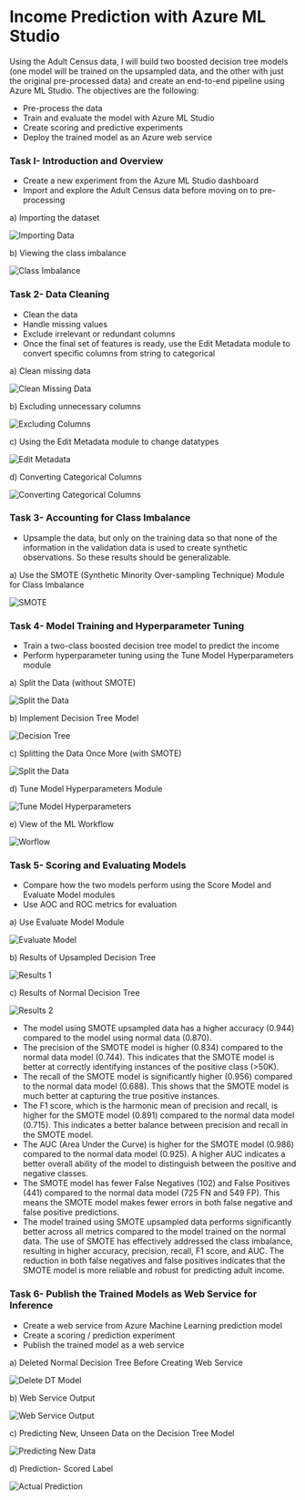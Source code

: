 # Income Prediction with Azure ML Studio

Using the Adult Census data, I will build two boosted decision tree models (one model will be trained on the upsampled data, and the other with just the original pre-processed data) and create an end-to-end pipeline using Azure ML Studio. The objectives are the following:

- Pre-process the data
- Train and evaluate the model with Azure ML Studio
- Create scoring and predictive experiments
- Deploy the trained model as an Azure web service

### Task I- Introduction and Overview

- Create a new experiment from the Azure ML Studio dashboard
- Import and explore the Adult Census data before moving on to pre-processing

a) Importing the dataset

![Importing Data](images/Data-1.png)

b) Viewing the class imbalance

![Class Imbalance](images/Class-Imbalance-2.png)

### Task 2- Data Cleaning

- Clean the data
- Handle missing values
- Exclude irrelevant or redundant columns
- Once the final set of features is ready, use the Edit Metadata module to convert specific columns from string to categorical

a) Clean missing data

![Clean Missing Data](images/Clean-Missing-Data-3.png)

b) Excluding unnecessary columns

![Excluding Columns](images/Exlcuding-Columns-4.png)

c) Using the Edit Metadata module to change datatypes

![Edit Metadata](images/Edit-Metadata-5.png)

d) Converting Categorical Columns

![Converting Categorical Columns](images/Converting-Cat-Columns-6.png)

### Task 3- Accounting for Class Imbalance

- Upsample the data, but only on the training data so that none of the information in the validation data is used to create synthetic observations. So these results should be generalizable.

a) Use the SMOTE (Synthetic Minority Over-sampling Technique) Module for Class Imbalance

![SMOTE](images/Smote-7.png)

### Task 4- Model Training and Hyperparameter Tuning

- Train a two-class boosted decision tree model to predict the income
- Perform hyperparameter tuning using the Tune Model Hyperparameters module

a) Split the Data (without SMOTE)

![Split the Data](images/Split-Data-8.png)

b) Implement Decision Tree Model

![Decision Tree](images/Decision-Tree-9.png)

c) Splitting the Data Once More (with SMOTE)

![Split the Data](images/Split-Data-10.png)

d) Tune Model Hyperparameters Module

![Tune Model Hyperparameters](images/Tune-Model-11.png)

e) View of the ML Workflow

![Worflow](images/Worflow-12.png)

### Task 5- Scoring and Evaluating Models

- Compare how the two models perform using the Score Model and Evaluate Model modules
- Use AOC and ROC metrics for evaluation

a) Use Evaluate Model Module 

![Evaluate Model](images/Score-Evaluate-Model-13.png)

b) Results of Upsampled Decision Tree

![Results 1](images/Results-14.png)

c) Results of Normal Decision Tree

![Results 2](images/Results-15.png)

- The model using SMOTE upsampled data has a higher accuracy (0.944) compared to the model using normal data (0.870).
- The precision of the SMOTE model is higher (0.834) compared to the normal data model (0.744). This indicates that the SMOTE model is better at correctly identifying instances of the positive class (>50K).
- The recall of the SMOTE model is significantly higher (0.956) compared to the normal data model (0.688). This shows that the SMOTE model is much better at capturing the true positive instances.
- The F1 score, which is the harmonic mean of precision and recall, is higher for the SMOTE model (0.891) compared to the normal data model (0.715). This indicates a better balance between precision and recall in the SMOTE model.
- The AUC (Area Under the Curve) is higher for the SMOTE model (0.986) compared to the normal data model (0.925). A higher AUC indicates a better overall ability of the model to distinguish between the positive and negative classes.
- The SMOTE model has fewer False Negatives (102) and False Positives (441) compared to the normal data model (725 FN and 549 FP). This means the SMOTE model makes fewer errors in both false negative and false positive predictions.
- The model trained using SMOTE upsampled data performs significantly better across all metrics compared to the model trained on the normal data. The use of SMOTE has effectively addressed the class imbalance, resulting in higher accuracy, precision, recall, F1 score, and AUC. The reduction in both false negatives and false positives indicates that the SMOTE model is more reliable and robust for predicting adult income.

### Task 6- Publish the Trained Models as Web Service for Inference

- Create a web service from Azure Machine Learning prediction model
- Create a scoring / prediction experiment
- Publish the trained model as a web service

a) Deleted Normal Decision Tree Before Creating Web Service

![Delete DT Model](images/Deleted-Normal-DT-16.png)

b) Web Service Output

![Web Service Output](images/Web-Service-Output-17.png)

c) Predicting New, Unseen Data on the Decision Tree Model

![Predicting New Data](images/New-Data-Prediction-18.png)

d) Prediction- Scored Label

![Actual Prediction](images/Model-Prediction-19.png)
